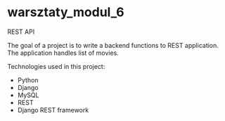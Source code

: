 # warsztaty_modul_6

REST API

The goal of a project is to write a backend functions to REST application. The application handles list of movies.

Technologies used in this project:
- Python
- Django
- MySQL
- REST
- Django REST framework
